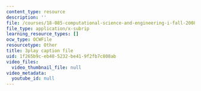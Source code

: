 ```yaml
---
content_type: resource
description: ''
file: /courses/18-085-computational-science-and-engineering-i-fall-2008/1f265b9ceb485232be419f2fb7c808ab_5Pw5k0z1L4Q.vtt
file_type: application/x-subrip
learning_resource_types: []
ocw_type: OCWFile
resourcetype: Other
title: 3play caption file
uid: 1f265b9c-eb48-5232-be41-9f2fb7c808ab
video_files:
  video_thumbnail_file: null
video_metadata:
  youtube_id: null
---
```

